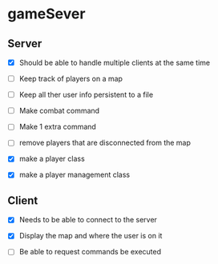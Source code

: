 # gameSever

## Server
- [x] Should be able to handle multiple clients at the same time

- [ ] Keep track of players on a map<br>
- [ ] Keep all ther user info persistent to a file<br>
- [ ] Make combat command<br>
- [ ] Make 1 extra command

- [ ] remove players that are disconnected from the map
- [x] make a player class
- [x] make a player management class

## Client
- [x] Needs to be able to connect to the server

- [x] Display the map and where the user is on it<br>
- [ ] Be able to request commands be executed